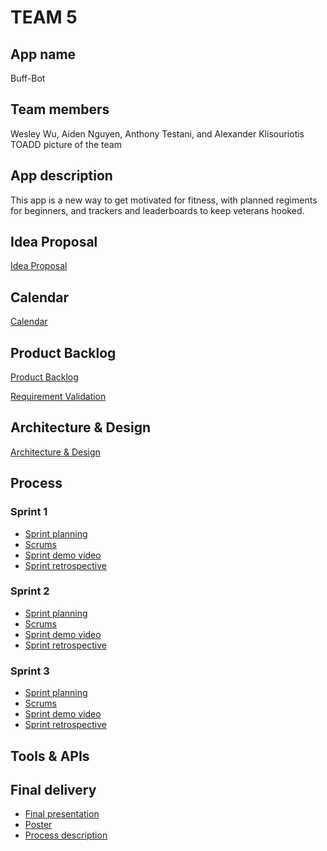 # TEAM 5

## App name
Buff-Bot
## Team members

Wesley Wu, Aiden Nguyen, Anthony Testani, and Alexander Klisouriotis
TOADD picture of the team

## App description
This app is a new way to get motivated for fitness, with planned regiments for beginners, and trackers and leaderboards to keep veterans hooked.
## Idea Proposal
[Idea Proposal](https://docs.google.com/document/d/1-2mf7BlIIZyr6bSRgUvvQRJEN9nClBOUSZ32IOauevg/edit?usp=sharing)

## Calendar
[Calendar](https://calendar.google.com/calendar/u/0?cid=aXZoMmU3NjhzMjRkdGlxZWYwcXZvbzhxcjBAZ3JvdXAuY2FsZW5kYXIuZ29vZ2xlLmNvbQ)

## Product Backlog
[Product Backlog](https://docs.google.com/spreadsheets/d/1TxxvPksIid2ZLBNWCzeF92_CP9E5pVampBs1OXtXnNs/edit)

[Requirement Validation](https://docs.google.com/document/d/1PRvenuOUbubjQ3gFEUYluQxH_0zGCpESfvwdeY30O3U/edit?usp=sharing)

## Architecture & Design
[Architecture & Design]()

## Process

### Sprint 1

* [Sprint planning]()
* [Scrums](https://drive.google.com/drive/folders/12I36c0Ec8odGg4_dmFaJa_SX8lojU6S7?usp=sharing)
* [Sprint demo video]()
* [Sprint retrospective]()

### Sprint 2
* [Sprint planning](https://docs.google.com/document/d/1TytiRo2TNjF0Jqf9OV2PVUxYqeXs7blXgJwTQWplBLI/edit?usp=sharing)
* [Scrums](https://drive.google.com/drive/folders/1FEgoX0SS-HgIh_fQXXSNncq_SH3XUIkK?usp=sharing)
* [Sprint demo video](https://drive.google.com/file/d/1IDjFpjE0sjw1mHkIvoZT90Itj4KoxwrX/view?usp=sharing)
* [Sprint retrospective](https://docs.google.com/document/d/1CvO2AcHqLs46R4N8GmVSAim1rIt98cPHD8vO_nD2Nv8/edit?usp=sharing)

  
### Sprint 3

* [Sprint planning](https://docs.google.com/document/d/1P4nG1RjxHRmeFRHRZLwBGmXb3zKva8YRLRukHDanl70/edit?usp=sharing)
* [Scrums](https://drive.google.com/drive/folders/1rFaRE4-fISCNYC8GTl70-d2q0JuSjX03?usp=sharing)
* [Sprint demo video](https://drive.google.com/file/d/1Sc-F98nQGLKvODT4WUgb_YTobtoaVTqS/view?usp=sharing)
* [Sprint retrospective](https://docs.google.com/document/d/1S32bCGcO3zlW9dG5hsTH7_DXSBPVUCBRuAqSpv2L6TI/edit?usp=sharing)

## Tools & APIs

## Final delivery

* [Final presentation]()
* [Poster]()
* [Process description]()


